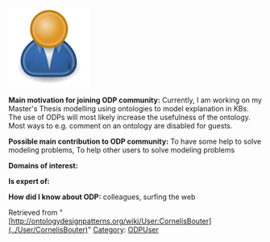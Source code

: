 [![Image:ODPUser.png](../images/a/a6/ODPUser.png)](../Image/ODPUser.png "Image:ODPUser.png")




  





__Main motivation for joining ODP community:__ Currently, I am working on my Master's Thesis modelling using ontologies to model explanation in KBs. The use of ODPs will most likely increase the usefulness of the ontology. Most ways to e.g. comment on an ontology are disabled for guests.


__Possible main contribution to ODP community:__ To have some help to solve modeling problems, To help other users to solve modeling problems


__Domains of interest:__


  



__Is expert of:__


  

__How did I know about ODP:__ colleagues, surfing the web






Retrieved from "[http://ontologydesignpatterns.org/wiki/User:CornelisBouter](../User/CornelisBouter)"
 [Category](http://ontologydesignpatterns.org/wiki/Special:Categories "Special:Categories"): [ODPUser](../Category/ODPUser "Category:ODPUser")